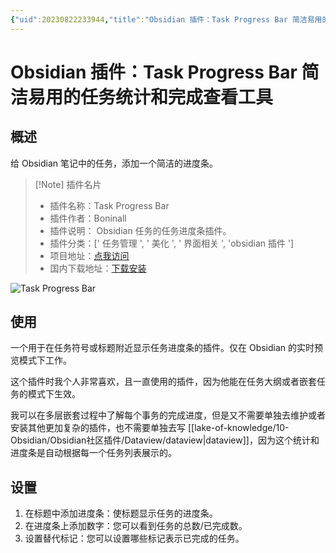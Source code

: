 ```yaml
---
{"uid":20230822233944,"title":"Obsidian 插件：Task Progress Bar 简洁易用的任务统计和完成查看工具","tags":["任务管理","美化","界面相关","obsidian插件","readme"],"description":"Obsidian 任务的任务进度条插件。","author":"OS","type":"basic","draft":false,"editable":false,"modified":20230914151229,"dg-publish":true,"permalink":"/lake-of-knowledge/10-obsidian/obsidian/obsidian-task-progress-bar/","dgPassFrontmatter":true}
---
```



# Obsidian 插件：Task Progress Bar 简洁易用的任务统计和完成查看工具

## 概述

 给 Obsidian 笔记中的任务，添加一个简洁的进度条。

> [!Note] 插件名片
> - 插件名称：Task Progress Bar
> - 插件作者：Boninall
> - 插件说明： Obsidian 任务的任务进度条插件。
> - 插件分类：[' 任务管理 ', ' 美化 ', ' 界面相关 ', 'obsidian 插件 ']
> - 项目地址：[点我访问](https://github.com/Quorafind/Obsidian-Task-Progress-Bar)
> - 国内下载地址：[下载安装](https://pkmer.cn/products/plugin/pluginMarket/?obsidian-task-progress-bar)

![Task Progress Bar](https://cdn.pkmer.cn/covers/obsidian-task-progress-bar.png!pkmer)

## 使用

一个用于在任务符号或标题附近显示任务进度条的插件。仅在 Obsidian 的实时预览模式下工作。

这个插件时我个人非常喜欢，且一直使用的插件，因为他能在任务大纲或者嵌套任务的模式下生效。

我可以在多层嵌套过程中了解每个事务的完成进度，但是又不需要单独去维护或者安装其他更加复杂的插件，也不需要单独去写 [[lake-of-knowledge/10-Obsidian/Obsidian社区插件/Dataview/dataview\|dataview]]，因为这个统计和进度条是自动根据每一个任务列表展示的。

## 设置

1. 在标题中添加进度条：使标题显示任务的进度条。
2. 在进度条上添加数字：您可以看到任务的总数/已完成数。
3. 设置替代标记：您可以设置哪些标记表示已完成的任务。
